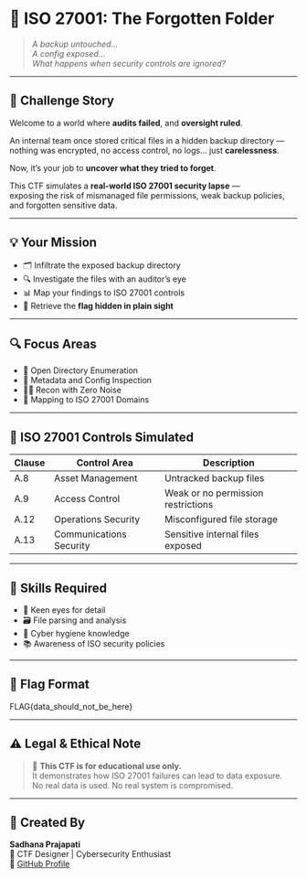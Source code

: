 # 🔐 ISO 27001: The Forgotten Folder

> *A backup untouched...*  
> *A config exposed...*  
> *What happens when security controls are ignored?*

---

## 🧩 Challenge Story

Welcome to a world where **audits failed**, and **oversight ruled**.

An internal team once stored critical files in a hidden backup directory —  
nothing was encrypted, no access control, no logs... just **carelessness**.

Now, it’s your job to **uncover what they tried to forget**.

This CTF simulates a **real-world ISO 27001 security lapse** —  
exposing the risk of mismanaged file permissions, weak backup policies, and forgotten sensitive data.

---

## 💡 Your Mission

- 🗂 Infiltrate the exposed backup directory  
- 🔍 Investigate the files with an auditor’s eye  
- 📊 Map your findings to ISO 27001 controls  
- 🚩 Retrieve the **flag hidden in plain sight**

---

## 🔍 Focus Areas

- 📂 Open Directory Enumeration  
- 🧾 Metadata and Config Inspection  
- 🕵️‍♂️ Recon with Zero Noise  
- 🔐 Mapping to ISO 27001 Domains

---

## 📘 ISO 27001 Controls Simulated

| Clause     | Control Area                | Description                           |
|------------|-----------------------------|---------------------------------------|
| A.8        | Asset Management            | Untracked backup files                |
| A.9        | Access Control              | Weak or no permission restrictions    |
| A.12       | Operations Security         | Misconfigured file storage            |
| A.13       | Communications Security     | Sensitive internal files exposed      |

---

## 🧠 Skills Required

- 🧠 Keen eyes for detail  
- 🗃️ File parsing and analysis  
- 🧼 Cyber hygiene knowledge  
- 📚 Awareness of ISO security policies

---

## 🚩 Flag Format
FLAG{data_should_not_be_here}

---

## ⚠️ Legal & Ethical Note

> 🚨 **This CTF is for educational use only.**  
> It demonstrates how ISO 27001 failures can lead to data exposure.  
> No real data is used. No real system is compromised.

---

## 👤 Created By

**Sadhana Prajapati**  
🎯 CTF Designer | Cybersecurity Enthusiast  
🔗 [GitHub Profile](https://github.com/Sadhana-Prajapati)

